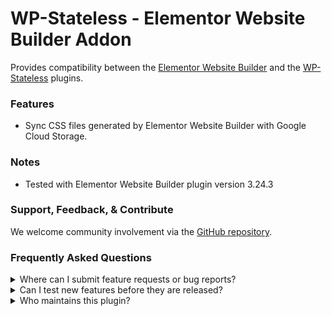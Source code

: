 # WP-Stateless - Elementor Website Builder Addon

Provides compatibility between the [Elementor Website Builder](https://wordpress.org/plugins/elementor/) and the [WP-Stateless](https://wordpress.org/plugins/wp-stateless/) plugins.

### Features

* Sync CSS files generated by Elementor Website Builder with Google Cloud Storage.

### Notes

* Tested with Elementor Website Builder plugin version 3.24.3

### Support, Feedback, & Contribute

We welcome community involvement via the [GitHub repository](https://github.com/udx/wp-stateless-elementor-website-builder-addon).

### Frequently Asked Questions

<details>
<summary>Where can I submit feature requests or bug reports?</summary>

We encourage community feedback and discussion through issues on the [GitHub repository](https://github.com/udx/wp-stateless-elementor-website-builder-addon/issues).
</details>

<details>
<summary>Can I test new features before they are released?</summary>

To ensure new releases cause as little disruption as possible, we rely on early adopters who assist us by testing out new features before they are released. [Please contact us](https://udx.io/) if you are interested in becoming an early adopter.
</details>

<details>
<summary>Who maintains this plugin?</summary>

[UDX](https://udx.io/) maintains this plugin by continuing development through its own staff, reviewing pull requests, testing, and steering the overall release schedule. UDX is located in Durham, North Carolina, and provides WordPress engineering and hosting services to clients throughout the United States.
</details>
